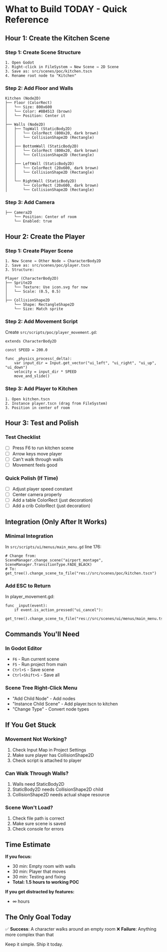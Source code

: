 # What to Build TODAY - Quick Reference

## Hour 1: Create the Kitchen Scene

### Step 1: Create Scene Structure
```
1. Open Godot
2. Right-click in FileSystem → New Scene → 2D Scene
3. Save as: src/scenes/poc/kitchen.tscn
4. Rename root node to "Kitchen"
```

### Step 2: Add Floor and Walls
```
Kitchen (Node2D)
├── Floor (ColorRect)
│   └── Size: 800x600
│   └── Color: #8B4513 (brown)
│   └── Position: Center it
│
├── Walls (Node2D)
│   ├── TopWall (StaticBody2D)
│   │   └── ColorRect (800x20, dark brown)
│   │   └── CollisionShape2D (Rectangle)
│   │
│   ├── BottomWall (StaticBody2D)
│   │   └── ColorRect (800x20, dark brown)
│   │   └── CollisionShape2D (Rectangle)
│   │
│   ├── LeftWall (StaticBody2D)
│   │   └── ColorRect (20x600, dark brown)
│   │   └── CollisionShape2D (Rectangle)
│   │
│   └── RightWall (StaticBody2D)
│       └── ColorRect (20x600, dark brown)
│       └── CollisionShape2D (Rectangle)
```

### Step 3: Add Camera
```
├── Camera2D
    └── Position: Center of room
    └── Enabled: true
```

## Hour 2: Create the Player

### Step 1: Create Player Scene
```
1. New Scene → Other Node → CharacterBody2D
2. Save as: src/scenes/poc/player.tscn
3. Structure:

Player (CharacterBody2D)
├── Sprite2D
│   └── Texture: Use icon.svg for now
│   └── Scale: (0.5, 0.5)
│
├── CollisionShape2D
    └── Shape: RectangleShape2D
    └── Size: Match sprite
```

### Step 2: Add Movement Script
Create `src/scripts/poc/player_movement.gd`:
```gdscript
extends CharacterBody2D

const SPEED = 200.0

func _physics_process(_delta):
    var input_dir = Input.get_vector("ui_left", "ui_right", "ui_up", "ui_down")
    velocity = input_dir * SPEED
    move_and_slide()
```

### Step 3: Add Player to Kitchen
```
1. Open kitchen.tscn
2. Instance player.tscn (drag from FileSystem)
3. Position in center of room
```

## Hour 3: Test and Polish

### Test Checklist
- [ ] Press F6 to run kitchen scene
- [ ] Arrow keys move player
- [ ] Can't walk through walls
- [ ] Movement feels good

### Quick Polish (If Time)
- [ ] Adjust player speed constant
- [ ] Center camera properly
- [ ] Add a table ColorRect (just decoration)
- [ ] Add a crib ColorRect (just decoration)

## Integration (Only After It Works)

### Minimal Integration
In `src/scripts/ui/menus/main_menu.gd` line 176:
```gdscript
# Change from:
SceneManager.change_scene("airport_montage", SceneManager.TransitionType.FADE_BLACK)
# To:
get_tree().change_scene_to_file("res://src/scenes/poc/kitchen.tscn")
```

### Add ESC to Return
In player_movement.gd:
```gdscript
func _input(event):
    if event.is_action_pressed("ui_cancel"):
        get_tree().change_scene_to_file("res://src/scenes/ui/menus/main_menu.tscn")
```

## Commands You'll Need

### In Godot Editor
- `F6` - Run current scene
- `F5` - Run project from main
- `Ctrl+S` - Save scene
- `Ctrl+Shift+S` - Save all

### Scene Tree Right-Click Menu
- "Add Child Node" - Add nodes
- "Instance Child Scene" - Add player.tscn to kitchen
- "Change Type" - Convert node types

## If You Get Stuck

### Movement Not Working?
1. Check Input Map in Project Settings
2. Make sure player has CollisionShape2D
3. Check script is attached to player

### Can Walk Through Walls?
1. Walls need StaticBody2D
2. StaticBody2D needs CollisionShape2D child
3. CollisionShape2D needs actual shape resource

### Scene Won't Load?
1. Check file path is correct
2. Make sure scene is saved
3. Check console for errors

## Time Estimate

**If you focus:**
- 30 min: Empty room with walls
- 30 min: Player that moves
- 30 min: Testing and fixing
- **Total: 1.5 hours to working POC**

**If you get distracted by features:**
- ∞ hours

## The Only Goal Today

✅ **Success**: A character walks around an empty room
❌ **Failure**: Anything more complex than that

Keep it simple. Ship it today.